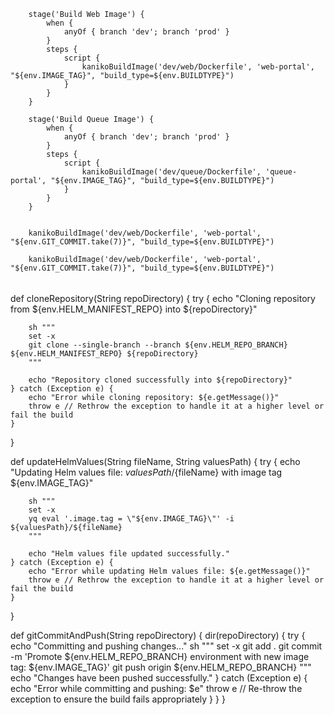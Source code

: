         stage('Build Web Image') {
            when {
                anyOf { branch 'dev'; branch 'prod' }
            }
            steps {
                script {
                    kanikoBuildImage('dev/web/Dockerfile', 'web-portal', "${env.IMAGE_TAG}", "build_type=${env.BUILDTYPE}")
                }
            }
        }

        stage('Build Queue Image') {
            when {
                anyOf { branch 'dev'; branch 'prod' }
            }
            steps {
                script {
                    kanikoBuildImage('dev/queue/Dockerfile', 'queue-portal', "${env.IMAGE_TAG}", "build_type=${env.BUILDTYPE}")
                }
            }
        }


        kanikoBuildImage('dev/web/Dockerfile', 'web-portal', "${env.GIT_COMMIT.take(7)}", "build_type=${env.BUILDTYPE}")

        kanikoBuildImage('dev/web/Dockerfile', 'web-portal', "${env.GIT_COMMIT.take(7)}", "build_type=${env.BUILDTYPE}")



######


def cloneRepository(String repoDirectory) {
    try {
        echo "Cloning repository from ${env.HELM_MANIFEST_REPO} into ${repoDirectory}"
        
        sh """
        set -x
        git clone --single-branch --branch ${env.HELM_REPO_BRANCH} ${env.HELM_MANIFEST_REPO} ${repoDirectory}
        """
        
        echo "Repository cloned successfully into ${repoDirectory}"
    } catch (Exception e) {
        echo "Error while cloning repository: ${e.getMessage()}"
        throw e // Rethrow the exception to handle it at a higher level or fail the build
    }
}

def updateHelmValues(String fileName, String valuesPath) {
    try {
        echo "Updating Helm values file: ${valuesPath}/${fileName} with image tag ${env.IMAGE_TAG}"
        
        sh """
        set -x
        yq eval '.image.tag = \"${env.IMAGE_TAG}\"' -i ${valuesPath}/${fileName}
        """
        
        echo "Helm values file updated successfully."
    } catch (Exception e) {
        echo "Error while updating Helm values file: ${e.getMessage()}"
        throw e // Rethrow the exception to handle it at a higher level or fail the build
    }
}

def gitCommitAndPush(String repoDirectory) {
    dir(repoDirectory) {
        try {
            echo "Committing and pushing changes..."
            sh """
            set -x
            git add .
            git commit -m 'Promote ${env.HELM_REPO_BRANCH} environment with new image tag: ${env.IMAGE_TAG}'
            git push origin ${env.HELM_REPO_BRANCH}
            """
            echo "Changes have been pushed successfully."
        } catch (Exception e) {
            echo "Error while committing and pushing: $e"
            throw e // Re-throw the exception to ensure the build fails appropriately
        }
    }
}




